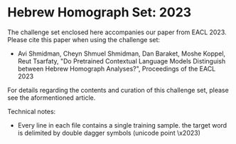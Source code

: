 # Hebrew Homograph Set: 2023
The challenge set enclosed here accompanies our paper from EACL 2023. Please cite this paper when using the challenge set:

- Avi Shmidman, Cheyn Shmuel Shmidman, Dan Baraket, Moshe Koppel, Reut Tsarfaty, "Do Pretrained Contextual Language Models Distinguish between Hebrew Homograph Analyses?", Proceedings of the EACL 2023

For details regarding the contents and curation of this challenge set, please see the aformentioned article.

Technical notes:
* Every line in each file contains a single training sample. the target word is delimited by double dagger symbols (unicode point \x2023)